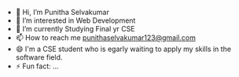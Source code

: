 - 👋 Hi, I’m Punitha Selvakumar
- 👀 I’m interested in Web Development
- 🌱 I’m currently Studying Final yr CSE
- 📫 How to reach me punithaselvakumar123@gmail.com
- 😄 I'm a CSE student who is egarly waiting to apply my skills in the software field. 
- ⚡ Fun fact: ...

<!---
Punithaselvakumar/Punithaselvakumar is a ✨ special ✨ repository because its `README.md` (this file) appears on your GitHub profile.
You can click the Preview link to take a look at your changes.
--->
